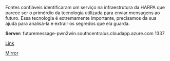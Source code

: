 
Fontes confiáveis identificaram um serviço na infraestrutura da HARPA que parece ser o primórdio da tecnologia utilizada para enviar mensagens ao futuro. Essa tecnologia é extremamente importante, precisamos da sua ajuda para analisá-la e extrair os segredos que ela guarda.

**Server:** futuremessage-pwn2win.southcentralus.cloudapp.azure.com 1337

[Link](https://cloud.ufscar.br:8080/v1/AUTH_c93b694078064b4f81afd2266a502511/static.pwn2win.party/future_message_pt1_0c505be5b41e9c23bfdaa0d2c2c236d81363b8dc57078d16290fecb3312197e7.tar.gz)

[Mirror](https://static.pwn2win.party/future_message_pt1_0c505be5b41e9c23bfdaa0d2c2c236d81363b8dc57078d16290fecb3312197e7.tar.gz)
